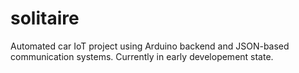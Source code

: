 # solitaire
Automated car IoT project using Arduino backend and JSON-based communication systems. Currently in early developement state. 
